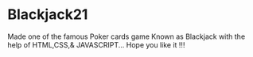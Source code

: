 # Blackjack21
Made one of the famous Poker cards game Known as Blackjack with the
help of HTML,CSS,& JAVASCRIPT...
Hope you like it !!!
